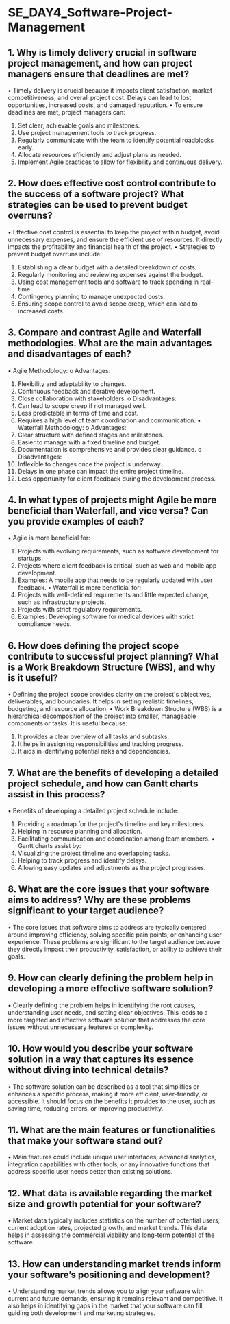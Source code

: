 # SE_DAY4_Software-Project-Management
## 1. Why is timely delivery crucial in software project management, and how can project managers ensure that deadlines are met?

•	Timely delivery is crucial because it impacts client satisfaction, market competitiveness, and overall project cost. Delays can lead to lost opportunities, increased costs, and damaged reputation.
•	To ensure deadlines are met, project managers can:
1.	Set clear, achievable goals and milestones.
2.	Use project management tools to track progress.
3.	Regularly communicate with the team to identify potential roadblocks early.
4.	Allocate resources efficiently and adjust plans as needed.
5.	Implement Agile practices to allow for flexibility and continuous delivery.


## 2. How does effective cost control contribute to the success of a software project? What strategies can be used to prevent budget overruns?

•	Effective cost control is essential to keep the project within budget, avoid unnecessary expenses, and ensure the efficient use of resources. It directly impacts the profitability and financial health of the project.
•	Strategies to prevent budget overruns include:
1.	Establishing a clear budget with a detailed breakdown of costs.
2.	Regularly monitoring and reviewing expenses against the budget.
3.	Using cost management tools and software to track spending in real-time.
4.	Contingency planning to manage unexpected costs.
5.	Ensuring scope control to avoid scope creep, which can lead to increased costs.


## 3. Compare and contrast Agile and Waterfall methodologies. What are the main advantages and disadvantages of each?

•	Agile Methodology:
o	Advantages:
1.	Flexibility and adaptability to changes.
2.	Continuous feedback and iterative development.
3.	Close collaboration with stakeholders.
o	Disadvantages:
1.	Can lead to scope creep if not managed well.
2.	Less predictable in terms of time and cost.
3.	Requires a high level of team coordination and communication.
•	Waterfall Methodology:
o	Advantages:
1.	Clear structure with defined stages and milestones.
2.	Easier to manage with a fixed timeline and budget.
3.	Documentation is comprehensive and provides clear guidance.
o	Disadvantages:
1.	Inflexible to changes once the project is underway.
2.	Delays in one phase can impact the entire project timeline.
3.	Less opportunity for client feedback during the development process.


## 4. In what types of projects might Agile be more beneficial than Waterfall, and vice versa? Can you provide examples of each?

•	Agile is more beneficial for:
1.	Projects with evolving requirements, such as software development for startups.
2.	Projects where client feedback is critical, such as web and mobile app development.
3.	Examples: A mobile app that needs to be regularly updated with user feedback.
•	Waterfall is more beneficial for:
1.	Projects with well-defined requirements and little expected change, such as infrastructure projects.
2.	Projects with strict regulatory requirements.
3.	Examples: Developing software for medical devices with strict compliance needs.


## 6. How does defining the project scope contribute to successful project planning? What is a Work Breakdown Structure (WBS), and why is it useful?

•	Defining the project scope provides clarity on the project's objectives, deliverables, and boundaries. It helps in setting realistic timelines, budgeting, and resource allocation.
•	Work Breakdown Structure (WBS) is a hierarchical decomposition of the project into smaller, manageable components or tasks. It is useful because:
1.	It provides a clear overview of all tasks and subtasks.
2.	It helps in assigning responsibilities and tracking progress.
3.	It aids in identifying potential risks and dependencies.


## 7. What are the benefits of developing a detailed project schedule, and how can Gantt charts assist in this process?

•	Benefits of developing a detailed project schedule include:
1.	Providing a roadmap for the project's timeline and key milestones.
2.	Helping in resource planning and allocation.
3.	Facilitating communication and coordination among team members.
•	Gantt charts assist by:
1.	Visualizing the project timeline and overlapping tasks.
2.	Helping to track progress and identify delays.
3.	Allowing easy updates and adjustments as the project progresses.


## 8. What are the core issues that your software aims to address? Why are these problems significant to your target audience?

•	The core issues that software aims to address are typically centered around improving efficiency, solving specific pain points, or enhancing user experience. These problems are significant to the target audience because they directly impact their productivity, satisfaction, or ability to achieve their goals.

## 9. How can clearly defining the problem help in developing a more effective software solution?

•	Clearly defining the problem helps in identifying the root causes, understanding user needs, and setting clear objectives. This leads to a more targeted and effective software solution that addresses the core issues without unnecessary features or complexity.

## 10. How would you describe your software solution in a way that captures its essence without diving into technical details?

•	The software solution can be described as a tool that simplifies or enhances a specific process, making it more efficient, user-friendly, or accessible. It should focus on the benefits it provides to the user, such as saving time, reducing errors, or improving productivity.

## 11. What are the main features or functionalities that make your software stand out?

•	Main features could include unique user interfaces, advanced analytics, integration capabilities with other tools, or any innovative functions that address specific user needs better than existing solutions.

## 12. What data is available regarding the market size and growth potential for your software?

•	Market data typically includes statistics on the number of potential users, current adoption rates, projected growth, and market trends. This data helps in assessing the commercial viability and long-term potential of the software.

## 13. How can understanding market trends inform your software’s positioning and development?

•	Understanding market trends allows you to align your software with current and future demands, ensuring it remains relevant and competitive. It also helps in identifying gaps in the market that your software can fill, guiding both development and marketing strategies.
